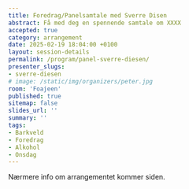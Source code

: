 ```yaml
---
title: Foredrag/Panelsamtale med Sverre Disen 
abstract: Få med deg en spennende samtale om XXXX
accepted: true
category: arrangement
date: 2025-02-19 18:04:00 +0100
layout: session-details
permalink: /program/panel-sverre-diesen/
presenter_slugs:
- sverre-diesen
# image: /static/img/organizers/peter.jpg
room: 'Foajeen'
published: true
sitemap: false
slides_url: ''
summary: ''
tags:
- Barkveld
- Foredrag
- Alkohol
- Onsdag
---
```


Nærmere info om arrangementet kommer siden.
